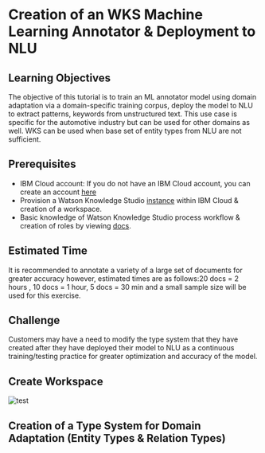 # Creation of an WKS Machine Learning Annotator & Deployment to NLU

## Learning Objectives

The objective of this tutorial is to train an ML annotator model using domain adaptation via a domain-specific training corpus, deploy the model to NLU to extract patterns, keywords from unstructured text. This use case is specific for the automotive industry but can be used for other domains as well. WKS can be used when base set of entity types from NLU are not sufficient.


## Prerequisites

- IBM Cloud account: If you do not have an IBM Cloud account, you can create an account [here](https://cloud.ibm.com/)
- Provision a Watson Knowledge Studio [instance](https://cloud.ibm.com/catalog/services/knowledge-studio?hideTours=true&?cm_sp=WatsonPlatform-WatsonPlatform-_-OnPageNavCTA-IBMWatson_Discovery-_-Watson_Developer_Website) within IBM Cloud & creation of a workspace.
- Basic knowledge of Watson Knowledge Studio process workflow & creation of roles by viewing [docs](https://cloud.ibm.com/docs/services/watson-knowledge-studio?topic=watson-knowledge-studio-wks_tutintro#wks_tokenizer).

## Estimated Time

It is recommended to annotate a variety of a large set of documents for greater accuracy however, estimated times are as follows:20 docs = 2 hours , 10 docs = 1 hour, 5 docs = 30 min and a small sample size will be used for this exercise.

## Challenge

Customers may have a need to modify the type system that they have created after they have deployed their model to NLU as a continuous training/testing practice for greater optimization and accuracy of the model.

## Create Workspace

![test](https://github.com/bmguillo/watsonknowledgestudio_nludeploy/tree/master/img/1.png)

## Creation of a Type System for Domain Adaptation (Entity Types & Relation Types)
